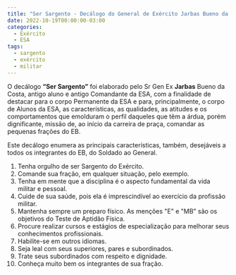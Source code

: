 ```yaml
---
title: "Ser Sargento - Decálogo do General de Exército Jarbas Bueno da Costa"
date: 2022-10-19T00:00:00-03:00
categories:
  - Exército
  - ESA
tags:
  - sargento
  - exército
  - militar
---
```

O decálogo **“Ser Sargento”** foi elaborado pelo Sr Gen Ex **Jarbas** Bueno da Costa, antigo aluno e antigo Comandante da ESA, com a finalidade de destacar para o corpo Permanente da ESA e para, principalmente, o corpo de Alunos da ESA, as características, as qualidades, as atitudes e os comportamentos que emolduram o perfil daqueles que têm a árdua, porém dignificante, missão de, ao início da carreira de praça, comandar as pequenas frações do EB.

Este decálogo enumera as principais características, também, desejáveis a todos os integrantes do EB, do Soldado ao General.

1. Tenha orgulho de ser Sargento do Exército.
2. Comande sua fração, em qualquer situação, pelo exemplo.
3. Tenha em mente que a disciplina é o aspecto fundamental da vida militar e pessoal.
4. Cuide de sua saúde, pois ela é imprescindível ao exercício da profissão militar.
5. Mantenha sempre um preparo físico. As menções "E" e "MB" são os objetivos do Teste de Aptidão Física.
6. Procure realizar cursos e estágios de especialização para melhorar seus conhecimentos profissionais.
7. Habilite-se em outros idiomas.
8. Seja leal com seus superiores, pares e subordinados.
9. Trate seus subordinados com respeito e dignidade.
10. Conheça muito bem os integrantes de sua fração.
